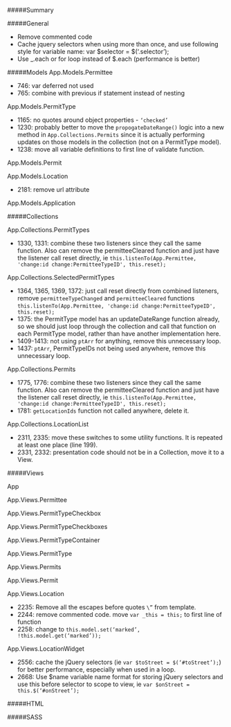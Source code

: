 #####Summary


#####General
- Remove commented code
- Cache jquery selectors when using more than once, and use following style for variable name: 
    var $selector = $(‘.selector’);
- Use _.each or for loop instead of $.each (performance is better)


#####Models
App.Models.Permittee
- 746: var deferred not used
- 765: combine with previous if statement instead of nesting

App.Models.PermitType
- 1165: no quotes around object properties - `‘checked’`
- 1230: probably better to move the `propogateDateRange()` logic into a new method in `App.Collections.Permits` since it is actually performing updates on those models in the collection (not on a PermitType model).
- 1238: move all variable definitions to first line of validate function.

App.Models.Permit

App.Models.Location
- 2181: remove url attribute

App.Models.Application


#####Collections

App.Collections.PermitTypes
- 1330, 1331: combine these two listeners since they call the same function. Also can remove the permitteeCleared function and just have the listener call reset directly, ie `this.listenTo(App.Permittee, 'change:id change:PermitteeTypeID', this.reset);`

App.Collections.SelectedPermitTypes
- 1364, 1365, 1369, 1372: just call reset directly from combined listeners, remove `permitteeTypeChanged` and `permitteeCleared` functions `this.listenTo(App.Permittee, 'change:id change:PermitteeTypeID', this.reset);`
- 1375: the PermitType model has an updateDateRange function already, so we should just loop through the collection and call that function on each PermitType model, rather than have another implementation here.
- 1409-1413: not using `ptArr` for anything, remove this unnecessary loop.
- 1437: `ptArr`, PermitTypeIDs not being used anywhere, remove this unnecessary loop.

App.Collections.Permits
- 1775, 1776: combine these two listeners since they call the same function. Also can remove the permitteeCleared function and just have the listener call reset directly, ie `this.listenTo(App.Permittee, 'change:id change:PermitteeTypeID', this.reset);`
- 1781: `getLocationIds` function not called anywhere, delete it.

App.Collections.LocationList
- 2311, 2335: move these switches to some utility functions. It is repeated at least one place (line 199).
- 2331, 2332: presentation code should not be in a Collection, move it to a View.

#####Views

App

App.Views.Permittee

App.Views.PermitTypeCheckbox

App.Views.PermitTypeCheckboxes

App.Views.PermitTypeContainer

App.Views.PermitType

App.Views.Permits

App.Views.Permit

App.Views.Location
- 2235: Remove all the escapes before quotes `\”` from template.
- 2244: remove commented code. move `var _this = this;` to first line of function
- 2258: change to `this.model.set(‘marked’, !this.model.get(‘marked’));`

App.Views.LocationWidget
- 2556: cache the jQuery selectors (ie `var $toStreet = $(‘#toStreet’);`) for better performance, especially when used in a loop.
- 2668: Use $name variable name format for storing jQuery selectors and use this before selector to scope to view, ie `var $onStreet = this.$(‘#onStreet’);`

#####HTML


#####SASS
